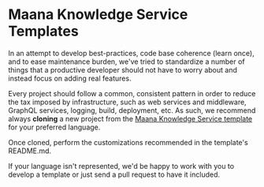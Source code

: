 # Maana Knowledge Service Templates

In an attempt to develop best-practices, code base coherence (learn once), and to ease maintenance burden, we've tried to standardize a number of things that a productive developer should not have to worry about and instead focus on adding real features.

Every project should follow a common, consistent pattern in order to reduce the tax imposed by infrastructure, such as web services and middleware, GraphQL services, logging, build, deployment, etc.  As such, we recommend always **cloning** a new project from the [Maana Knowledge Service template](https://github.com/maana-io/q-templates) for your preferred language.

Once cloned, perform the customizations recommended in the template's README.md.

If your language isn't represented, we'd be happy to work with you to develop a template or just send a pull request to have it included.

